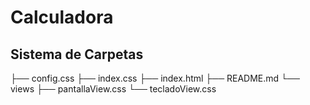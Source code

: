 # Calculadora

## Sistema de Carpetas
├── config.css
├── index.css
├── index.html
├── README.md
└── views
    ├── pantallaView.css
    └── tecladoView.css
